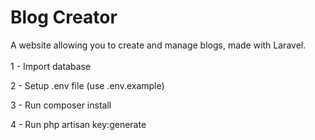 Blog Creator
======
A website allowing you to create and manage blogs, made with Laravel.  
&nbsp;  
1 - Import database

2 - Setup .env file (use .env.example)

3 - Run composer install

4 - Run php artisan key:generate
